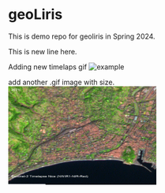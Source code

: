 # geoLiris

This is demo repo for geoliris in Spring 2024.

This is new line here.


<!-- ![](https://i.gifer.com/4j.gif) -->


Adding new timelaps gif
![example](Nice_NIRRedGreenzoom.gif)

add another .gif image with size.
<img src="Nice_sentinel2_2021to2024_NWIR1NIRRedZoom.gif" width="300" height="200">